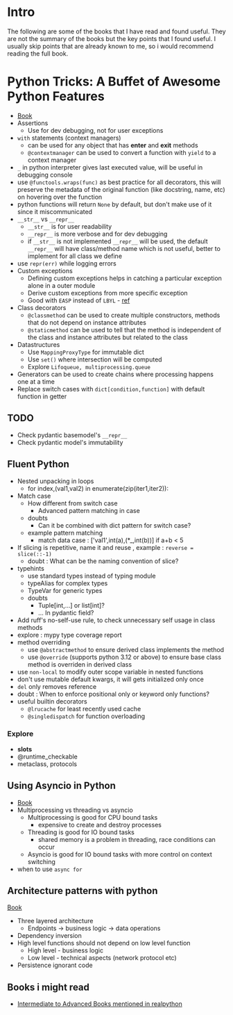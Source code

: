 # Intro
The following are some of the books that I have read and found useful. They are not the summary of the books but the key points that I found useful.
I usually skip points that are already known to me, so i would recommend reading the full book.

# Python Tricks: A Buffet of Awesome Python Features
- [Book](https://github.com/plthiyagu/CheatSheet/blob/master/Python%20Tricks.pdf)
- Assertions 
    - Use for dev debugging, not for user exceptions 
- `with` statements (context managers)
    - can be used for any object that has __enter__ and __exit__ methods
    - `@contextmanager` can be used to convert a function with `yield` to a context manager
- `_` in python interpreter gives last executed value, will be useful in debugging console
- use `@functools.wraps(func)` as best practice for all decorators, this will preserve the metadata of the original function (like docstring, name, etc) on hovering over the function
- python functions will return `None` by default, but don't make use of it since it miscommunicated 
- `__str__` vs `__repr__` 
    - `__str__` is for user readability 
    - `__repr__` is more verbose and for dev debugging 
    - if `__str__` is not implemented `__repr__` will be used, the default `__repr__` will have class/method name which is not useful, better to implement for all class we define 
- use `repr(err)` while logging errors 
- Custom exceptions
    - Defining custom exceptions helps in catching a particular exception alone in a outer module 
    - Derive custom exceptions from more specific exception
    - Good with `EASP` instead of `LBYL` - [ref](https://stackoverflow.com/questions/11360858/what-is-the-eafp-principle-in-python)
- Class decorators
    - `@classmethod` can be used to create multiple constructors, methods that do not depend on instance attributes
    - `@staticmethod` can be used to tell that the method is independent of the class and instance attributes but related to the class 
- Datastructures
    - Use `MappingProxyType` for immutable dict 
    - Use `set()` where intersection will be computed 
    - Explore `Lifoqueue, multiprocessing.queue` 
- Generators can be used to create chains where processing happens one at a time 
- Replace switch cases with `dict[condition,function]` with default function in getter 

## TODO
 - Check pydantic basemodel's `__repr__`
 - Check pydantic model's immutability

## Fluent Python
- Nested unpacking in loops 
    - for index,(val1,val2) in enumerate(zip(iter1,iter2)): 
- Match case 
    - How different from switch case 
        - Advanced pattern matching in case 
    - doubts
        - Can it be combined with dict pattern for switch case?
    - example pattern matching
        - match data 
            case : ['val1',int(a),(*_,int(b))] if a+b < 5 
- If slicing is repetitive, name it and reuse , example : `reverse = slice(::-1)` 
    - doubt : What can be the naming convention of slice? 
- typehints
    - use standard types instead of typing module
    - typeAlias for complex types
    - TypeVar for generic types  
    - doubts
        - Tuple[int,...] or list[int]? 
        - ... In pydantic field?
- Add ruff's no-self-use rule, to check unnecessary self usage in class methods
- explore : mypy type coverage report
- method overriding
    - use `@abstractmethod` to ensure derived class implements the method
    - use `@override` (supports python 3.12 or above) to ensure base class method is overriden in derived class
- use `non-local` to modify outer scope variable in nested functions
- don't use mutable default kwargs, it will gets initialized only once 
- `del` only removes reference
- doubt : When to enforce positional only or keyword only functions?
- useful builtin decorators
    - `@lrucache` for least recently used cache
    - `@singledispatch` for function overloading

### Explore
- __slots__  
- @runtime_checkable 
- metaclass, protocols 

## Using Asyncio in Python
- [Book](https://www.oreilly.com/library/view/using-asyncio-in/9781492075325/?_gl=1*dj5yli*_ga*MTQwMjMzMjkzNy4xNzI3NTg3OTE5*_ga_092EL089CH*MTcyNzU4NzkxOC4xLjEuMTcyNzU4NzkyOC41MC4wLjA.)
- Multiprocessing vs threading vs asyncio 
    - Multiprocessing is good for CPU bound tasks
        - expensive to create and destroy processes
    - Threading is good for IO bound tasks
        - shared memory is a problem in threading, race conditions can occur
    - Asyncio is good for IO bound tasks with more control on context switching
- when to use `async for`

## Architecture patterns with python 
[Book](https://cosmicpython.com/book/preface.html)
 - Three layered architecture  
    - Endpoints -> business logic -> data operations 
 - Dependency inversion 
 - High level functions should not depend on low level function 
    - High level - business logic 
    - Low level - technical aspects (network protocol etc) 
 - Persistence ignorant code 

## Books i might read
- [Intermediate to Advanced Books mentioned in realpython](https://realpython.com/best-python-books/#best-intermediate-and-advanced-python-books)